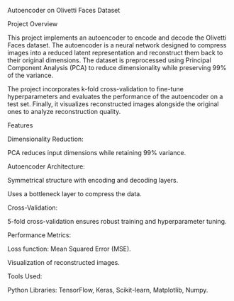Autoencoder on Olivetti Faces Dataset

Project Overview

This project implements an autoencoder to encode and decode the Olivetti Faces dataset. The autoencoder is a neural network designed to compress images into a reduced latent representation and reconstruct them back to their original dimensions. The dataset is preprocessed using Principal Component Analysis (PCA) to reduce dimensionality while preserving 99% of the variance.

The project incorporates k-fold cross-validation to fine-tune hyperparameters and evaluates the performance of the autoencoder on a test set. Finally, it visualizes reconstructed images alongside the original ones to analyze reconstruction quality.


Features

Dimensionality Reduction:


PCA reduces input dimensions while retaining 99% variance.


Autoencoder Architecture:


Symmetrical structure with encoding and decoding layers.

Uses a bottleneck layer to compress the data.

Cross-Validation:


5-fold cross-validation ensures robust training and hyperparameter tuning.

Performance Metrics:


Loss function: Mean Squared Error (MSE).

Visualization of reconstructed images.

Tools Used:


Python Libraries: TensorFlow, Keras, Scikit-learn, Matplotlib, Numpy.

